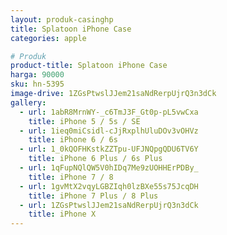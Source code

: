 ```yaml
---
layout: produk-casinghp
title: Splatoon iPhone Case
categories: apple

# Produk
product-title: Splatoon iPhone Case
harga: 90000
sku: hn-5395
image-drive: 1ZGsPtwslJJem21saNdRerpUjrQ3n3dCk
gallery:
  - url: 1abR8MrnWY-_c6TmJ3F_Gt0p-pL5vwCxa
    title: iPhone 5 / 5s / SE
  - url: 1ieq0miCsidl-cJjRxplhUluDOv3vOHVz
    title: iPhone 6 / 6s
  - url: 1_0kQOFHKstkZZTpu-UFJNQpgQDU6TV6Y
    title: iPhone 6 Plus / 6s Plus
  - url: 1qFupNQlQW5V0hIDq7Me9zUOHHErPDBy_
    title: iPhone 7 / 8
  - url: 1gvMtX2vqyLGBZIqh0lzBXe55s75JcqDH
    title: iPhone 7 Plus / 8 Plus
  - url: 1ZGsPtwslJJem21saNdRerpUjrQ3n3dCk
    title: iPhone X
---
```

